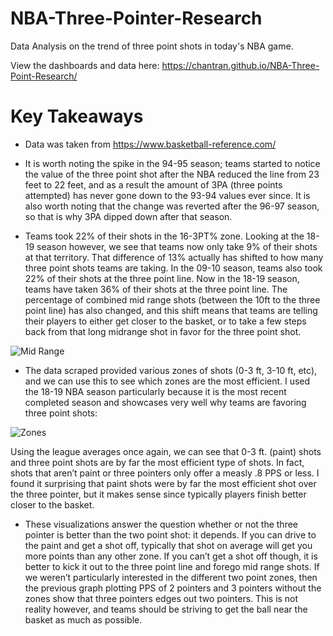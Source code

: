 # NBA-Three-Pointer-Research
Data Analysis on the trend of three point shots in today's NBA game.

View the dashboards and data here: https://chantran.github.io/NBA-Three-Point-Research/

# Key Takeaways

* Data was taken from https://www.basketball-reference.com/

* It is worth noting the spike in the 94-95 season; teams started to notice the value of the three point shot after the NBA reduced the line from 23 feet to 22 feet, and as a result the amount of 3PA (three points attempted) has never gone down to the 93-94 values ever since. It is also worth noting that the change was reverted after the 96-97 season, so that is why 3PA dipped down after that season.

* Teams took 22% of their shots in the 16-3PT% zone. Looking at the 18-19 season however, we see that teams now only take 9% of their shots at that territory. That difference of 13% actually has shifted to how many three point shots teams are taking. In the 09-10 season, teams also took 22% of their shots at the three point line. Now in the 18-19 season, teams have taken 36% of their shots at the three point line. The percentage of combined mid range shots (between the 10ft to the three point line) has also changed, and this shift means that teams are telling their players to either get closer to the basket, or to take a few steps back from that long midrange shot in favor for the three point shot.

![Mid Range](https://i.imgur.com/ppL9SpW.png)

* The data scraped provided various zones of shots (0-3 ft, 3-10 ft, etc), and we can use this to see which zones are the most efficient. I used the 18-19 NBA season particularly because it is the most recent completed season and showcases very well why teams are favoring three point shots:

![Zones](https://i.imgur.com/5tf1L2a.png)

Using the league averages once again, we can see that 0-3 ft. (paint) shots and three point shots are by far the most efficient type of shots. In fact, shots that aren’t paint or three pointers only offer a measly .8 PPS or less. I found it surprising that paint shots were by far the most efficient shot over the three pointer, but it makes sense since typically players finish better closer to the basket. 
 
* These visualizations answer the question whether or not the three pointer is better than the two point shot: it depends. If you can drive to the paint and get a shot off, typically that shot on average will get you more points than any other zone. If you can’t get a shot off though, it is better to kick it out to the three point line and forego mid range shots. If we weren’t particularly interested in the different two point zones, then the previous graph plotting PPS of 2 pointers and 3 pointers without the zones show that three pointers edges out two pointers. This is not reality however, and teams should be striving to get the ball near the basket as much as possible. 
